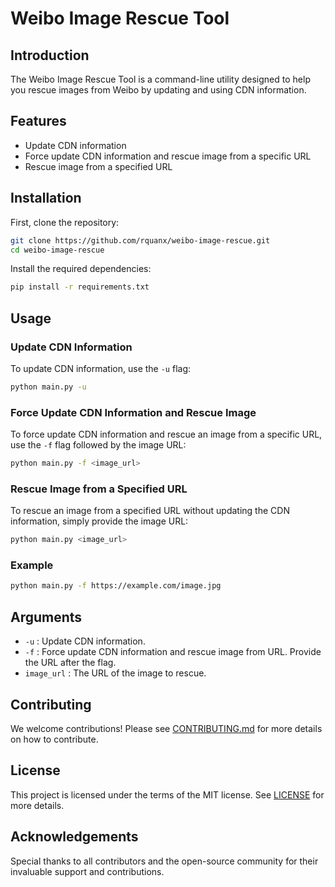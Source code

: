 
# Weibo Image Rescue Tool

## Introduction

The Weibo Image Rescue Tool is a command-line utility designed to help you rescue images from Weibo by updating and using CDN information.

## Features

- Update CDN information
- Force update CDN information and rescue image from a specific URL
- Rescue image from a specified URL

## Installation

First, clone the repository:

```bash
git clone https://github.com/rquanx/weibo-image-rescue.git
cd weibo-image-rescue
```

Install the required dependencies:

```bash
pip install -r requirements.txt
```

## Usage

### Update CDN Information

To update CDN information, use the `-u` flag:

```bash
python main.py -u
```

### Force Update CDN Information and Rescue Image

To force update CDN information and rescue an image from a specific URL, use the `-f` flag followed by the image URL:

```bash
python main.py -f <image_url>
```

### Rescue Image from a Specified URL

To rescue an image from a specified URL without updating the CDN information, simply provide the image URL:

```bash
python main.py <image_url>
```

### Example

```bash
python main.py -f https://example.com/image.jpg
```

## Arguments

- `-u` : Update CDN information.
- `-f` : Force update CDN information and rescue image from URL. Provide the URL after the flag.
- `image_url` : The URL of the image to rescue.

## Contributing

We welcome contributions! Please see [CONTRIBUTING.md](CONTRIBUTING.md) for more details on how to contribute.

## License

This project is licensed under the terms of the MIT license. See [LICENSE](LICENSE) for more details.

## Acknowledgements

Special thanks to all contributors and the open-source community for their invaluable support and contributions.

